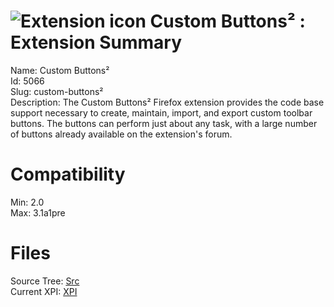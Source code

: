 # ![Extension icon](https://addons.thunderbird.net/user-media/addon_icons/5/5066-64.png?modified=1281049261) Custom Buttons² : Extension Summary

Name: Custom Buttons²  
Id: 5066  
Slug: custom-buttons²  
Description: The Custom Buttons²  Firefox extension provides the code base support necessary to create, maintain, import, and export custom toolbar buttons.  The buttons can perform just about any task, with a large number of buttons already available on the extension's forum.
  

# Compatibility
Min: 2.0  
Max: 3.1a1pre  

# Files

Source Tree: [Src](C:/Dev/Thunderbird/ThunderKdB/xall/xOther/5066-custom-buttons²/src)  
Current XPI: [XPI](C:/Dev/Thunderbird/ThunderKdB/xall/xOther/5066-custom-buttons²/xpi)  



